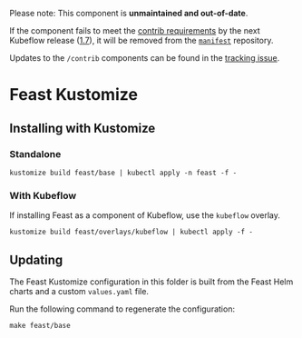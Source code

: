 Please note: This component is **unmaintained and out-of-date**.

If the component fails to meet the [contrib requirements](https://github.com/kubeflow/manifests/blob/master/proposals/20220926-contrib-component-guidelines.md#component-requirements)
 by the next Kubeflow release ([1.7](https://github.com/kubeflow/community/tree/master/releases/release-1.7#timeline)),
 it will be removed from the [`manifest`](https://github.com/kubeflow/manifests) repository.

Updates to the `/contrib` components can be found in the [tracking issue](https://github.com/kubeflow/manifests/issues/2311).


# Feast Kustomize

## Installing with Kustomize

### Standalone

```
kustomize build feast/base | kubectl apply -n feast -f -
```

### With Kubeflow

If installing Feast as a component of Kubeflow, use the `kubeflow` overlay.

```
kustomize build feast/overlays/kubeflow | kubectl apply -f -
```

## Updating

The Feast Kustomize configuration in this folder is built from the Feast Helm charts and a custom `values.yaml` file.

Run the following command to regenerate the configuration:
```
make feast/base
```
